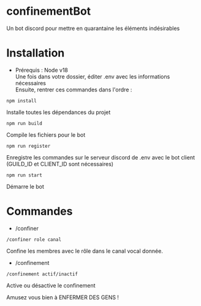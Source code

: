 # confinementBot
Un bot discord pour mettre en quarantaine les éléments indésirables

# Installation
- Prérequis : Node v18  
Une fois dans votre dossier, éditer .env avec les informations nécessaires  
Ensuite, rentrer ces commandes dans l'ordre :  
```
npm install
```
Installe toutes les dépendances du projet
```
npm run build
```
Compile les fichiers pour le bot
```
npm run register
```
Enregistre les commandes sur le serveur discord de .env avec le bot client (GUILD_ID et CLIENT_ID sont nécessaires)
```
npm run start
```
Démarre le bot

# Commandes

- /confiner
```
/confiner role canal
```
Confine les membres avec le rôle dans le canal vocal donnée.  
  
- /confinement
```
/confinement actif/inactif
```
Active ou désactive le confinement  
  
  
Amusez vous bien à ENFERMER DES GENS !
